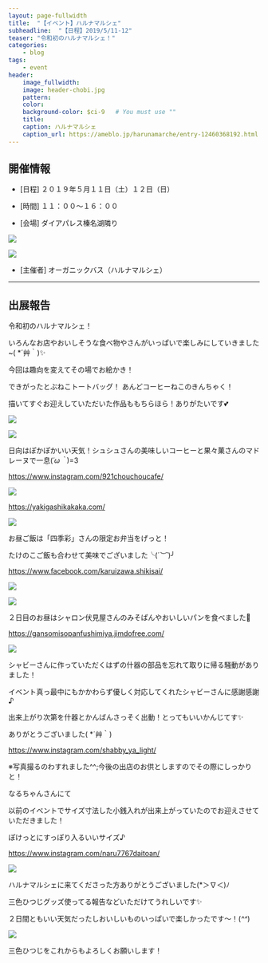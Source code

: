 ```yaml
---
layout: page-fullwidth
title:  "【イベント】ハルナマルシェ"
subheadline:  "【日程】2019/5/11-12"
teaser: "令和初のハルナマルシェ！"
categories:
    - blog
tags:
    - event
header:
    image_fullwidth:
    image: header-chobi.jpg
    pattern:
    color:
    background-color: $ci-9   # You must use ""
    title:
    caption: ハルナマルシェ
    caption_url: https://ameblo.jp/harunamarche/entry-12460368192.html
---
```


## 開催情報

* [日程] ２０１９年５月１１日（土）１２日（日）　

* [時間] １１：００～１６：００

* [会場] ダイアパレス榛名湖隣り

![](https://lh3.googleusercontent.com/pw/ACtC-3fFXaFbin2UwRWPPRz30jvixBcYhnTT_oPLIXMqenz73dLmlHnMKj0tCyTcnsQSAYsKQfQrxMD1ONTo-bmDRQP0k4ItRvTqsyqsci3VtL8Nt9prGgcdGOFLucg02V8VmycdyOxSsouFdFxscpjjtNFc=w430-h635-no?authuser=2)

![](https://lh3.googleusercontent.com/pw/ACtC-3cHu_NqDKwBKR5l7WJ_NOjmTSzbDNw_THxVv214_tv7aeQkwNKZi-BuHtSRQGmNc9I2YZAu_GzTYNULTfIHo0pFAY6oNoUfY5a2CVIgv1FKcfZ3iV62UUDffCy-5U2TStCZpYpvDXI2wYEltn-y6Xh4=w430-h635-no?authuser=2)

* [主催者] オーガニックバス（ハルナマルシェ）

---

## 出展報告

令和初のハルナマルシェ！

いろんなお店やおいしそうな食べ物やさんがいっぱいで楽しみにしていきました~( *´艸｀)✨ 

今回は趣向を変えてその場でお絵かき！

できがったとぶねこトートバッグ！ あんどコーヒーねこのきんちゃく！

描いてすぐお迎えしていただいた作品ももちらほら！ありがたいです💕

![](https://lh3.googleusercontent.com/pw/ACtC-3d5fpOnuJB6rx9lxmk7FvWmnuqyRn-fvD4lo8YcHu-0g-U5m5PWlazFFTZvoFcB8VgOSkYm4QAh_JOdNN_vDCFiscg8zVZDnMXTWpGDpgO27Ndy98wqZUVJh-gC4gn2fI6iYBg_39ShU_iOrShvBpUH=w847-h635-no?authuser=2)

![](https://lh3.googleusercontent.com/pw/ACtC-3fMsFifohfcKkbKk8WQT5TVaDEbQCd1rTKeYDip7iSdh6-C8jIvgxLiXwj5DO9TBFLzkuczjl9wGNodzU5OnuK4mglU9mxlmQiXdP6TBEsxX7RYd1mJ564FNc8l4LEnnl_R8RG0613JKVrx-upIG8bo=w847-h635-no?authuser=2)

日向はぽかぽかいい天気！シュシュさんの美味しいコーヒーと果々菓さんのマドレーヌで一息(*´ω｀*)=3

https://www.instagram.com/921chouchoucafe/

![](https://lh3.googleusercontent.com/pw/ACtC-3dvcYEUBUVGFcybKbHGI55e3RUS7n909UM7AV01VncUYy08o53RlrlBst3Czq_KmRV5XFBID8SYK-gbpV8hMkdx9vfRRZkbQfSYw-OPWDj-ZymQyOAuHhfC17RreaVoZE_X6uq82Pv_velW2IlhNhZh=w1129-h635-no?authuser=2)

https://yakigashikakaka.com/

![](https://lh3.googleusercontent.com/pw/ACtC-3ch60DFRsVqxybQd-8K3Z7MeCCA3SA9LwQ5rXuR-302aD90xr4NgY1myM3z3SHPMjVN8XW4X7R-ZpXmBKavrtWh1V8b3avTPzo0mUCAjZWFtGZls2GOTCZwqYGWX-cTxbcGSAzn4D4VKC6uFejpYS35=w847-h635-no?authuser=2)

お昼ご飯は「四季彩」さんの限定お弁当をげっと！

たけのこご飯も合わせて美味でございました╰(*´︶`*)╯

https://www.facebook.com/karuizawa.shikisai/

![](https://lh3.googleusercontent.com/pw/ACtC-3eOIxXlrDlTYAoo3gTu7v7UqbmhTsrbFrPlimg4WEFRtgWub0r7Rskx25LU-DMeTeQe5zoGY_nxz93RmATDgxrAEP-i9PBu0__OcVU2swULlmTCHFGMChRzj1HeVaoub85cdGg41HbvbC0xTw7Q2E5e=w1129-h635-no?authuser=2)

![](https://lh3.googleusercontent.com/pw/ACtC-3fK3LtYuW0_l6KAjrzEtJxV36nzAjMnjAXZ6l0oE33EbU68TFH-1ywFDNAhgJ72PtqA-OkwnufTCiWsDxVcaz_G-RAgc4XhQ7isgNkNDj3xLhOz04KvHwtNhFlTTpvf3EcxAJWqId4vl_7jqKmbUfeL=w1129-h635-no?authuser=2)

２日目のお昼はシャロン伏見屋さんのみそぱんやおいしいパンを食べました🎵

https://gansomisopanfushimiya.jimdofree.com/

![](https://lh3.googleusercontent.com/pw/ACtC-3fJiyYLQMRxCsxISt_Bbmxr8e6a6AY1zV8UQTffk-bfTDID_qsctsqBCgkRNjurIFIuMsi-gXk5r_g0Kl9oyETsyTQJFlLam2KxCEQHgPWyDoeKdY9KC-fr_8eIhPd2ZbxzMwqrRwOzeoUHBjUx09NA=w847-h635-no?authuser=2)

シャビーさんに作っていただくはずの什器の部品を忘れて取りに帰る騒動がありました！

イベント真っ最中にもかかわらず優しく対応してくれたシャビーさんに感謝感謝♪

出来上がり次第を什器とかんばんさっそく出動！とってもいいかんじてす✨

ありがとうございました( *´艸｀)

https://www.instagram.com/shabby_ya_light/

※写真撮るのわすれました^^;今後の出店のお供としますのでその際にしっかりと！

なるちゃんさんにて

以前のイベントでサイズ寸法した小銭入れが出来上がっていたのでお迎えさせていただきました！

ぽけっとにすっぽり入るいいサイズ♪

https://www.instagram.com/naru7767daitoan/

![](https://lh3.googleusercontent.com/pw/ACtC-3dkI35GgHo3hpRgVN7BaDdCmXUfWqw17_jyl2B4QWduZ5oiawYmAKPJRaty3HaC6hBc56L2BGdyF4lZB2Y4t4YoS6G31slF-9nTsTQkmlCd0rNzEiSN1SDBXrUJe_NRyP59NxBiAQSjyy0oDC2kZcKq=w477-h635-no?authuser=2)

ハルナマルシェに来てくださった方ありがとうございました(*＞∇＜)ﾉ 

三色ひつじグッズ使ってる報告などいただけてうれしいです✨

２日間ともいい天気だったしおいしいものいっぱいで楽しかったです～！(*^^*)

![](https://lh3.googleusercontent.com/pw/ACtC-3f98V_0XJpHY3hAodhIhAmSxqERhRrNUefklJxxTsoH-YkXjqdAzfOLQlgQOk_A7VC8GFpMSOJgbm_pbypL3OJ81P67WZ83ApinbrO9qSZJGXIbHLUiZBP4ogc3yxPPvrDRnPUSTjlTqsEyiIUt2FSL=w847-h635-no?authuser=2)

三色ひつじをこれからもよろしくお願いします！